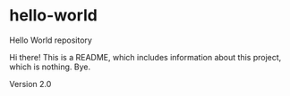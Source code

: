 # hello-world
Hello World repository

Hi there!
This is a README, which includes information about this project, which is nothing.
Bye.

Version 2.0

